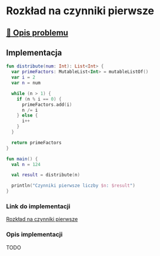 # Rozkład na czynniki pierwsze

## [:link: Opis problemu](../../../../algorithms/integers/prime-factors.md)

## Implementacja

```kotlin
fun distribute(num: Int): List<Int> {
  var primeFactors: MutableList<Int> = mutableListOf()
  var i = 2
  var n = num

  while (n > 1) {
    if (n % i == 0) {
      primeFactors.add(i)
      n /= i
    } else {
      i++
    }
  }

  return primeFactors
}

fun main() {
  val n = 124

  val result = distribute(n)

  println("Czynniki pierwsze liczby $n: $result")
}
```

### Link do implementacji

[Rozkład na czynniki pierwsze](https://ideone.com/VAB2Jl)

### Opis implementacji

TODO
